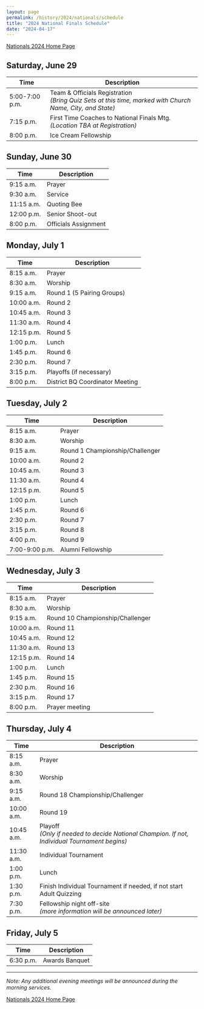 ```yaml
---
layout: page
permalink: /history/2024/nationals/schedule
title: "2024 National Finals Schedule"
date: "2024-04-17"
---
```


<a href="{% link _pages/history/2024/nationals/index.md %}" class="button is-primary">Nationals 2024 Home Page</a>

## Saturday, June 29

| Time           | Description                                                                                                   |
| -------------- | ------------------------------------------------------------------------------------------------------------- |
| 5:00-7:00 p.m. | Team & Officials Registration<br />_(Bring Quiz Sets at this time, marked with Church Name, City, and State)_ |
| 7:15 p.m.      | First Time Coaches to National Finals Mtg. _(Location TBA at Registration)_                                   |
| 8:00 p.m.      | Ice Cream Fellowship                                                                                          |

## Sunday, June 30

| Time       | Description          |
| ---------- | -------------------- |
| 9:15 a.m.  | Prayer               |
| 9:30 a.m.  | Service              |
| 11:15 a.m. | Quoting Bee          |
| 12:00 p.m. | Senior Shoot-out     |
| 8:00 p.m.  | Officials Assignment |

## Monday, July 1

| Time       | Description                     |
| ---------- | ------------------------------- |
| 8:15 a.m.  | Prayer                          |
| 8:30 a.m.  | Worship                         |
| 9:15 a.m.  | Round 1 (5 Pairing Groups)      |
| 10:00 a.m. | Round 2                         |
| 10:45 a.m. | Round 3                         |
| 11:30 a.m. | Round 4                         |
| 12:15 p.m. | Round 5                         |
| 1:00 p.m.  | Lunch                           |
| 1:45 p.m.  | Round 6                         |
| 2:30 p.m.  | Round 7                         |
| 3:15 p.m.  | Playoffs (if necessary)         |
| 8:00 p.m.  | District BQ Coordinator Meeting |

## Tuesday, July 2

| Time           | Description                     |
| -------------- | ------------------------------- |
| 8:15 a.m.      | Prayer                          |
| 8:30 a.m.      | Worship                         |
| 9:15 a.m.      | Round 1 Championship/Challenger |
| 10:00 a.m.     | Round 2                         |
| 10:45 a.m.     | Round 3                         |
| 11:30 a.m.     | Round 4                         |
| 12:15 p.m.     | Round 5                         |
| 1:00 p.m.      | Lunch                           |
| 1:45 p.m.      | Round 6                         |
| 2:30 p.m.      | Round 7                         |
| 3:15 p.m.      | Round 8                         |
| 4:00 p.m.      | Round 9                         |
| 7:00-9:00 p.m. | Alumni Fellowship               |

## Wednesday, July 3

| Time       | Description                      |
| ---------- | -------------------------------- |
| 8:15 a.m.  | Prayer                           |
| 8:30 a.m.  | Worship                          |
| 9:15 a.m.  | Round 10 Championship/Challenger |
| 10:00 a.m. | Round 11                         |
| 10:45 a.m. | Round 12                         |
| 11:30 a.m. | Round 13                         |
| 12:15 p.m. | Round 14                         |
| 1:00 p.m.  | Lunch                            |
| 1:45 p.m.  | Round 15                         |
| 2:30 p.m.  | Round 16                         |
| 3:15 p.m.  | Round 17                         |
| 8:00 p.m.  | Prayer meeting                   |

## Thursday, July 4

| Time       | Description                                                                                       |
| ---------- | ------------------------------------------------------------------------------------------------- |
| 8:15 a.m.  | Prayer                                                                                            |
| 8:30 a.m.  | Worship                                                                                           |
| 9:15 a.m.  | Round 18 Championship/Challenger                                                                  |
| 10:00 a.m. | Round 19                                                                                          |
| 10:45 a.m. | Playoff<br />_(Only if needed to decide National Champion. If not, Individual Tournament begins)_ |
| 11:30 a.m. | Individual Tournament                                                                             |
| 1:00 p.m.  | Lunch                                                                                             |
| 1:30 p.m.  | Finish Individual Tournament if needed, if not start Adult Quizzing                               |
| 7:30 p.m.  | Fellowship night off-site<br />_(more information will be announced later)_                       |

## Friday, July 5

| Time      | Description    |
| --------- | -------------- |
| 6:30 p.m. | Awards Banquet |

---

_Note: Any additional evening meetings will be announced during the morning services._

<a href="{% link _pages/history/2024/nationals/index.md %}" class="button is-primary">Nationals 2024 Home Page</a>

<!-- ---

# Past Days -->
